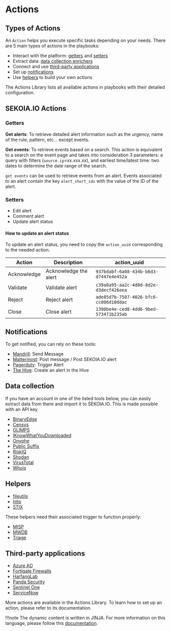 # Actions

## Types of Actions

An `Action` helps you execute specific tasks depending on your needs. There are 5 main types of actions in the playbooks: 

- Interact with the platform: [getters](#getters) and [setters](#setters)
- Extract data: [data collection enrichers](#data-collection)
- Connect and use [third-party applications](#third-party-applications)
- Set up [notifications](#notifications)
- Use [helpers](#Helpers) to build your own actions

The Actions Library lists all available actions in playbooks with their detailed configuration.

## SEKOIA.IO Actions 

### Getters

**Get alerts**: To retrieve detailed alert information such as the urgency, name of the rule, pattern, etc… except events.

**Get events**: To retrieve events based on a search. This action is equivalent to a search on the event page and takes into consideration 3 parameters: a query with filters (`source.ip`=xx.xxx.xx), and earliest time/latest time: two dates to determine the date range of the search.

`get events` can be used to retrieve events from an alert. Events associated to an alert contain the key `alert_short_ids` with the value of the ID of the alert.

### Setters

- Edit alert
- Comment alert
- Update alert status

#### How to update an alert status

To update an alert status, you need to copy the `action_uuid` corresponding to the needed action.

| Action | Description | action_uuid |
| --- | --- | --- |
| Acknowledge | Acknowledge the alert | `937bdabf-6a08-434b-b6d3-d7447e4e452a` |
| Validate | Validate alert | `c39a0a95-aa2c-4d0d-8d2e-d3decf426eea` |
| Reject | Reject alert | `ade85d7b-7507-4026-bfc6-cc006d10ddac` |
| Close | Close alert | `1390be4e-ced8-4dd6-9bed-573471b235ab` |

## Notifications

To get notified, you can rely on these tools: 

- [Mandrill](library/mandrill.md): Send Message
- [Mattermost](library/mattermost.md): Post message / Post SEKOIA.IO alert
- [Pagerduty](library/pagerduty.md): Trigger Alert
- [The Hive](library/the-hive.md): Create an alert in the Hive

## Data collection

If you have an account in one of the listed tools below, you can easily extract data from there and import it to SEKOIA.IO. This is made possible with an API key. 

- [BinaryEdge](library/binaryedge-s-api.md)
- [Censys](library/censys.md)
- [GLIMPS](library/glimps.md)
- [IKnowWhatYouDownloaded](library/iknowwhatyoudownload.md)
- [Onyphe](library/onyphe.md)
- [Public Suffix](library/public-suffix.md)
- [RiskIQ](library/riskiq.md)
- [Shodan](library/shodan.md)
- [VirusTotal](library/virustotal.md)
- [Whois](library/whois.md)

## Helpers

- [fileutils](_shared_content/automate/library/fileutils.md)
- [http](_shared_content/automate/library/http.md)
- [STIX](_shared_content/automate/library/stix.md)

These helpers need their associated trigger to function properly: 

- [MISP](_shared_content/automate/library/misp.md)
- [MWDB](_shared_content/automate/library/mwdb.md)
- [Triage](_shared_content/automate/library/triage.md)

## Third-party applications

- [Azure AD](_shared_content/automate/library/azure-active-directory.md) 
- [Fortigate Firewalls](_shared_content/automate/library/fortigate-firewalls.md)
- [HarfangLab](_shared_content/automate/library/harfanglab.md)
- [Panda Security](_shared_content/automate/library/panda-security.md)
- [Sentinel One](_shared_content/automate/library/sentinel-one.md)
- [ServiceNow](_shared_content/automate/library/servicenow.md)

More actions are available in the Actions Library. To learn how to set up an action, please refer to its documentation. 

!!!note 
	The dynamic content is written in JINJA. For more information on this language, please follow this [documentation](https://jinja.palletsprojects.com/en/2.10.x/templates/).
